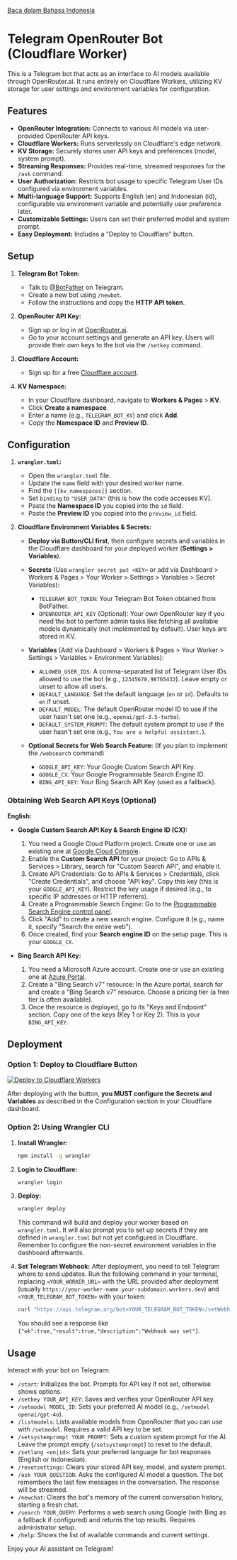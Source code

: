 [Baca dalam Bahasa Indonesia](README.id.md)

# Telegram OpenRouter Bot (Cloudflare Worker)

This is a Telegram bot that acts as an interface to AI models available through OpenRouter.ai. It runs entirely on Cloudflare Workers, utilizing KV storage for user settings and environment variables for configuration.

## Features

*   **OpenRouter Integration:** Connects to various AI models via user-provided OpenRouter API keys.
*   **Cloudflare Workers:** Runs serverlessly on Cloudflare's edge network.
*   **KV Storage:** Securely stores user API keys and preferences (model, system prompt).
*   **Streaming Responses:** Provides real-time, streamed responses for the `/ask` command.
*   **User Authorization:** Restricts bot usage to specific Telegram User IDs configured via environment variables.
*   **Multi-language Support:** Supports English (en) and Indonesian (id), configurable via environment variable and potentially user preference later.
*   **Customizable Settings:** Users can set their preferred model and system prompt.
*   **Easy Deployment:** Includes a "Deploy to Cloudflare" button.

## Setup

1.  **Telegram Bot Token:**
    *   Talk to [@BotFather](https://t.me/BotFather) on Telegram.
    *   Create a new bot using `/newbot`.
    *   Follow the instructions and copy the **HTTP API token**.

2.  **OpenRouter API Key:**
    *   Sign up or log in at [OpenRouter.ai](https://openrouter.ai/).
    *   Go to your account settings and generate an API key. Users will provide their own keys to the bot via the `/setkey` command.

3.  **Cloudflare Account:**
    *   Sign up for a free [Cloudflare account](https://dash.cloudflare.com/sign-up).

4.  **KV Namespace:**
    *   In your Cloudflare dashboard, navigate to **Workers & Pages** > **KV**.
    *   Click **Create a namespace**.
    *   Enter a name (e.g., `TELEGRAM_BOT_KV`) and click **Add**.
    *   Copy the **Namespace ID** and **Preview ID**.

## Configuration

1.  **`wrangler.toml`:**
    *   Open the `wrangler.toml` file.
    *   Update the `name` field with your desired worker name.
    *   Find the `[[kv_namespaces]]` section.
    *   Set `binding` to `"USER_DATA"` (this is how the code accesses KV).
    *   Paste the **Namespace ID** you copied into the `id` field.
    *   Paste the **Preview ID** you copied into the `preview_id` field.

2.  **Cloudflare Environment Variables & Secrets:**
    *   **Deploy via Button/CLI first**, then configure secrets and variables in the Cloudflare dashboard for your deployed worker (**Settings > Variables**).
    *   **Secrets** (Use `wrangler secret put <KEY>` or add via Dashboard > Workers & Pages > Your Worker > Settings > Variables > Secret Variables):
        *   `TELEGRAM_BOT_TOKEN`: Your Telegram Bot Token obtained from BotFather.
        *   `OPENROUTER_API_KEY` (Optional): Your *own* OpenRouter key if you need the bot to perform admin tasks like fetching all available models dynamically (not implemented by default). User keys are stored in KV.
    *   **Variables** (Add via Dashboard > Workers & Pages > Your Worker > Settings > Variables > Environment Variables):
        *   `ALLOWED_USER_IDS`: A comma-separated list of Telegram User IDs allowed to use the bot (e.g., `12345678,98765432`). Leave empty or unset to allow all users.
        *   `DEFAULT_LANGUAGE`: Set the default language (`en` or `id`). Defaults to `en` if unset.
        *   `DEFAULT_MODEL`: The default OpenRouter model ID to use if the user hasn't set one (e.g., `openai/gpt-3.5-turbo`).
        *   `DEFAULT_SYSTEM_PROMPT`: The default system prompt to use if the user hasn't set one (e.g., `You are a helpful assistant.`).

    *   **Optional Secrets for Web Search Feature:** (If you plan to implement the `/websearch` command)
        *   `GOOGLE_API_KEY`: Your Google Custom Search API Key.
        *   `GOOGLE_CX`: Your Google Programmable Search Engine ID.
        *   `BING_API_KEY`: Your Bing Search API Key (used as a fallback).

### Obtaining Web Search API Keys (Optional)

**English:**

*   **Google Custom Search API Key & Search Engine ID (CX):**
    1.  You need a Google Cloud Platform project. Create one or use an existing one at [Google Cloud Console](https://console.cloud.google.com/).
    2.  Enable the **Custom Search API** for your project: Go to APIs & Services > Library, search for "Custom Search API", and enable it.
    3.  Create API Credentials: Go to APIs & Services > Credentials, click "Create Credentials", and choose "API key". Copy this key (this is your `GOOGLE_API_KEY`). Restrict the key usage if desired (e.g., to specific IP addresses or HTTP referrers).
    4.  Create a Programmable Search Engine: Go to the [Programmable Search Engine control panel](https://programmablesearchengine.google.com/controlpanel/all).
    5.  Click "Add" to create a new search engine. Configure it (e.g., name it, specify "Search the entire web").
    6.  Once created, find your **Search engine ID** on the setup page. This is your `GOOGLE_CX`.

*   **Bing Search API Key:**
    1.  You need a Microsoft Azure account. Create one or use an existing one at [Azure Portal](https://portal.azure.com/).
    2.  Create a "Bing Search v7" resource: In the Azure portal, search for and create a "Bing Search v7" resource. Choose a pricing tier (a free tier is often available).
    3.  Once the resource is deployed, go to its "Keys and Endpoint" section. Copy one of the keys (Key 1 or Key 2). This is your `BING_API_KEY`.

## Deployment

### Option 1: Deploy to Cloudflare Button

[![Deploy to Cloudflare Workers](https://deploy.workers.cloudflare.com/button)](https://deploy.workers.cloudflare.com/?url=https://github.com/adriandrmawan/Telegram-OpenRouter-Bot)

After deploying with the button, **you MUST configure the Secrets and Variables** as described in the Configuration section in your Cloudflare dashboard.

### Option 2: Using Wrangler CLI

1.  **Install Wrangler:**
    ```bash
    npm install -g wrangler
    ```
2.  **Login to Cloudflare:**
    ```bash
    wrangler login
    ```
3.  **Deploy:**
    ```bash
    wrangler deploy
    ```
    This command will build and deploy your worker based on `wrangler.toml`. It will also prompt you to set up secrets if they are defined in `wrangler.toml` but not yet configured in Cloudflare. Remember to configure the non-secret environment variables in the dashboard afterwards.

4.  **Set Telegram Webhook:**
    After deployment, you need to tell Telegram where to send updates. Run the following command in your terminal, replacing `<YOUR_WORKER_URL>` with the URL provided after deployment (usually `https://your-worker-name.your-subdomain.workers.dev`) and `<YOUR_TELEGRAM_BOT_TOKEN>` with your token:
    ```bash
    curl "https://api.telegram.org/bot<YOUR_TELEGRAM_BOT_TOKEN>/setWebhook?url=<YOUR_WORKER_URL>"
    ```
    You should see a response like `{"ok":true,"result":true,"description":"Webhook was set"}`.

## Usage

Interact with your bot on Telegram:

*   `/start`: Initializes the bot. Prompts for API key if not set, otherwise shows options.
*   `/setkey YOUR_API_KEY`: Saves and verifies your OpenRouter API key.
*   `/setmodel MODEL_ID`: Sets your preferred AI model (e.g., `/setmodel openai/gpt-4o`).
*   `/listmodels`: Lists available models from OpenRouter that you can use with `/setmodel`. Requires a valid API key to be set.
*   `/setsystemprompt YOUR_PROMPT`: Sets a custom system prompt for the AI. Leave the prompt empty (`/setsystemprompt`) to reset to the default.
*   `/setlang <en|id>`: Sets your preferred language for bot responses (English or Indonesian).
*   `/resetsettings`: Clears your stored API key, model, and system prompt.
*   `/ask YOUR_QUESTION`: Asks the configured AI model a question. The bot remembers the last few messages in the conversation. The response will be streamed.
*   `/newchat`: Clears the bot's memory of the current conversation history, starting a fresh chat.
*   `/search YOUR_QUERY`: Performs a web search using Google (with Bing as a fallback if configured) and returns the top results. Requires administrator setup.
*   `/help`: Shows the list of available commands and current settings.

Enjoy your AI assistant on Telegram!
